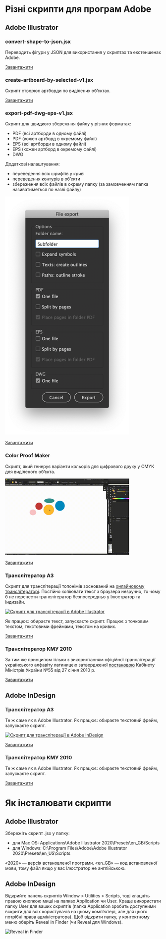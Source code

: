 # Різні скрипти для програм Adobe

## Adobe Illustrator

### convert-shape-to-json.jsx
Переводить фігури у JSON для використання у скриптах та екстеншенах Adobe.

[Завантажити](https://github.com/agentyzmin/adobe-scripts/blob/master/Ai/convert-shape-to-json.jsx)


### create-artboard-by-selected-v1.jsx
Скрипт створює артборди по виділених об’єктах.

[Завантажити](https://github.com/agentyzmin/adobe-scripts/blob/master/AI/create-artboard-by-selected-v1.jsx)


### export-pdf-dwg-eps-v1.jsx
Скрипт для швидкого збережння файлу у різних форматах:
- PDF (всі артборди в одному файлі)
- PDF (кожен артборд в окремому файлі)
- EPS (всі артборди в одному файлі)
- EPS (кожен артборд в окремому файлі)
- DWG

Додаткові налаштування:
- переведення всіх шрифтів у криві
- переведення контурів в об’єкти
- збереження всіх файлів в окрему папку (за замовченням папка називатиметься по назві файлу)

<img src="https://github.com/agentyzmin/adobe-scripts/raw/master/AI/export-pdf-dwg-eps-v1.png" width="400">

[Завантажити](https://github.com/agentyzmin/adobe-scripts/blob/master/AI/export-pdf-dwg-eps-v1.jsx)


### Color Proof Maker
Скрипт, який генерує варіанти кольорів для цифрового друку у CMYK для виділеного об’єкта. 

<img src="https://github.com/agentyzmin/adobe-scripts/raw/master/AI/color-proof-maker-v1.gif" width="400">

[Завантажити](https://github.com/agentyzmin/adobe-scripts/blob/master/AI/color-proof-maker-v1.jsx)





### Транслітератор A3
Скрипт для транслітерації топонімів зоснований на [онлайновому транслітераторі](http://translit.a3.kyiv.ua). Постійно копіювати текст з браузера незручно, то чому б не перенести транслітератор безпосередньо у Ілюстратор та Індизайн.

[![Скрипт для транслітерації в Adobe Illustrator](http://img.youtube.com/vi/0NphpSzBg2Q/0.jpg)](http://www.youtube.com/watch?v=0NphpSzBg2Q "Скрипт для транслітерації в Adobe Illustrator")

Як працює: обираєте текст, запускаєте скрипт. Працює з точковим текстом, текстовими фреймами, текстом на кривих.

[Завантажити](https://raw.githubusercontent.com/agentyzmin/a3-tools/master/a3_translit/scripts/A3%20Translit%20(AI).jsx)



### Транслітератор КМУ 2010

За тим же принципом тільки з використанням офіційної транслітерації українського алфавіту латиницею затвердженої [постановою](https://zakon.rada.gov.ua/laws/show/55-2010-%D0%BF) Кабінету Міністрів України №55 від 27 січня 2010 р.

[Завантажити](https://raw.githubusercontent.com/agentyzmin/a3-tools/master/a3_translit/scripts/Translit%20KMU%202010%20(AI).jsx)





## Adobe InDesign

### Транслітератор А3

Те ж саме як в Adobe Illustrator. Як працює: обираєте текстовий фрейм, запускаєте скрипт.

[![Скрипт для транслітерації в Adobe InDesign](http://img.youtube.com/vi/8m3ksfNvGlg/0.jpg)](http://www.youtube.com/watch?v=8m3ksfNvGlg "Скрипт для транслітерації в Adobe InDesign")

[Завантажити](https://raw.githubusercontent.com/agentyzmin/a3-tools/master/a3_translit/scripts/A3%20Translit%20(ID).jsx)


### Транслітератор КМУ 2010

Те ж саме як в Adobe Illustrator. Як працює: обираєте текстовий фрейм, запускаєте скрипт.

[Завантажити](https://raw.githubusercontent.com/agentyzmin/a3-tools/master/a3_translit/scripts/Translit%20KMU%202010%20(ID).jsx)







# **Як інсталювати скрипти**

## **Adobe Illustrator**

Збережіть скрипт .jsx у папку:
* для Mac OS: Applications\Adobe Illustrator 2020\Presets\en_GB\Scripts
* для Windows: C:\Program Files\Adobe\Adobe Illustrator 2020\Presets\en_US\Scripts

«2020» — версія встановленої програми.
«en_GB» — код встановленої мови, тому файл якщо у вас Ілюстратор не англійською.

## **Adobe InDesign**

Відкрийте панель скриптів Window > Utilities > Scripts, тоді клацніть правою кнопкою миші на папках Application чи User. Краще використати папку User для ваших скриптів (папка Application зробить доступними вскрити для всіх користувачів на цьому комп’ютері, але для цього потрібні права адміністратора). Щоб відкрити папку, у контектному меню оберіть Reveal in Finder (чи Reveal для Windows).

![Reveal in Finder](https://indesignsecrets.com/wp-content/uploads/2017/10/revealinfinder_new.jpeg)

